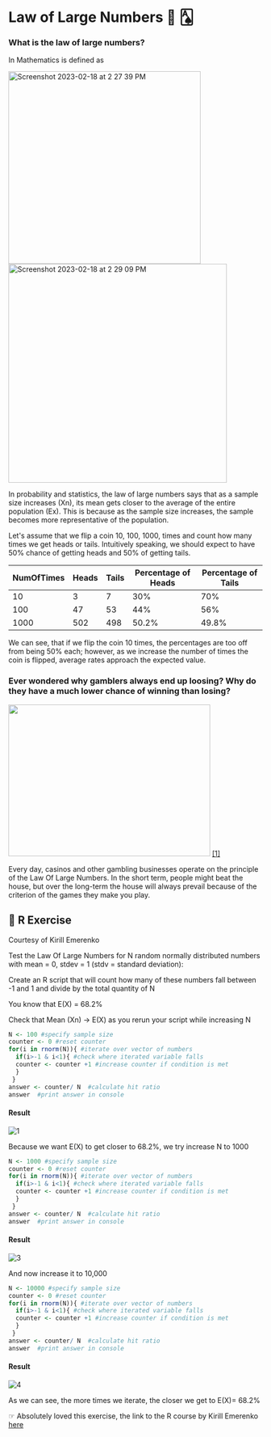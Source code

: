 # Law of Large Numbers 🎰 🂡 

### What is the law of large numbers? 

In Mathematics is defined as 

<img width="381" alt="Screenshot 2023-02-18 at 2 27 39 PM" src="https://user-images.githubusercontent.com/103854541/219895228-a99bcb00-5da1-4425-8ce2-b0ec3199ad13.png">

<img width="433" alt="Screenshot 2023-02-18 at 2 29 09 PM" src="https://user-images.githubusercontent.com/103854541/219895505-237d8386-9b45-4ab6-999d-ae34f7decf99.png">


In probability and statistics, the law of large numbers says that as a sample size increases (Xn), its mean gets closer to the average of the entire population (Ex). This is because as the sample size increases, the sample becomes more representative of the population.

Let's assume that we flip a coin 10, 100, 1000, times and count how many times we get heads or tails. Intuitively speaking, we should expect to have 50% chance of getting heads and 50% of getting tails.

| NumOfTimes | Heads | Tails | Percentage of Heads | Percentage of Tails |
| ---------- | ----- | ----- | ------------------- | ------------------- |
| 10 | 3 | 7 | 30% | 70% |
| 100 | 47 | 53 | 44% | 56% |  
| 1000 | 502 | 498 | 50.2% | 49.8% |
  
 We can see, that if we flip the coin 10 times, the percentages are too off from being 50% each; however, as we increase the number of times the coin is flipped, average rates approach the expected value.

### Ever wondered why gamblers always end up loosing? Why do they have a much lower chance of winning than losing?

<img src="https://user-images.githubusercontent.com/103854541/219891093-380b2c22-0585-44f8-9641-7f9e8d5c4185.png" width="400" height="300"> [[1]](https://www.10best.com/interests/hotels-resorts/casino-rankings-top-10-not-las-vegas/)

Every day, casinos and other gambling businesses operate on the principle of the Law Of Large Numbers. In the short term, people might beat the house, but over the long-term the house will always prevail because of the criterion of the games they make you play. 


## 📌  R Exercise  
Courtesy of Kirill Emerenko

Test the Law Of Large Numbers for N random normally distributed numbers with mean = 0, stdev = 1 (stdv = standard deviation):

Create an R script that will count how many of these numbers fall between -1 and 1 and divide by the total quantity of N

You know that E(X) = 68.2%

Check that Mean (Xn) -> E(X) as you rerun your script while increasing N 

```R
N <- 100 #specify sample size
counter <- 0 #reset counter
for(i in rnorm(N)){ #iterate over vector of numbers
  if(i>-1 & i<1){ #check where iterated variable falls
  counter <- counter +1 #increase counter if condition is met
  }
 }
answer <- counter/ N  #calculate hit ratio
answer  #print answer in console

```

#### Result

![1](https://user-images.githubusercontent.com/103854541/219899291-21b7e29b-3491-41f3-a77f-8229593c7fc8.jpg)

Because we want E(X) to get closer to 68.2%, we try increase N to 1000

```R
N <- 1000 #specify sample size
counter <- 0 #reset counter
for(i in rnorm(N)){ #iterate over vector of numbers
  if(i>-1 & i<1){ #check where iterated variable falls
  counter <- counter +1 #increase counter if condition is met
  }
 }
answer <- counter/ N  #calculate hit ratio
answer  #print answer in console

```

#### Result


![3](https://user-images.githubusercontent.com/103854541/219899346-584889e5-dd27-4d99-b82e-a2b723d21c53.jpg)

And now increase it to 10,000

```R
N <- 10000 #specify sample size
counter <- 0 #reset counter
for(i in rnorm(N)){ #iterate over vector of numbers
  if(i>-1 & i<1){ #check where iterated variable falls
  counter <- counter +1 #increase counter if condition is met
  }
 }
answer <- counter/ N  #calculate hit ratio
answer  #print answer in console

```

#### Result

![4](https://user-images.githubusercontent.com/103854541/219899377-e7cd9b66-b91a-41ac-8b7a-453ca7e9389f.jpg)

As we can see, the more times we iterate, the closer we get to E(X)= 68.2%


☞ Absolutely loved this exercise, the link to the R course by Kirill Emerenko [here](https://www.udemy.com/course/r-programming/)
